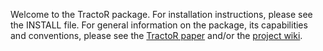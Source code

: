 Welcome to the TractoR package. For installation instructions, please see the INSTALL file. For general information on the package, its capabilities and conventions, please see the [TractoR paper](http://www.jstatsoft.org/v44/i08/) and/or the [project wiki](https://github.com/jonclayden/tractor/wiki).
